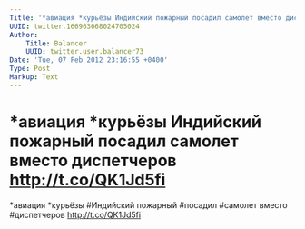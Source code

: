 ```yaml
---
Title: '*авиация *курьёзы Индийский пожарный посадил самолет вместо диспетчеров http://t.co/QK1Jd5fi'
UUID: twitter.166963668024705024
Author:
    Title: Balancer
    UUID: twitter.user.balancer73
Date: 'Tue, 07 Feb 2012 23:16:55 +0400'
Type: Post
Markup: Text
---
```


# *авиация *курьёзы Индийский пожарный посадил самолет вместо диспетчеров http://t.co/QK1Jd5fi

*авиация *курьёзы #Индийский пожарный #посадил #самолет
вместо #диспетчеров http://t.co/QK1Jd5fi